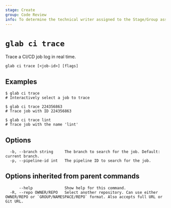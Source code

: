 ```yaml
---
stage: Create
group: Code Review
info: To determine the technical writer assigned to the Stage/Group associated with this page, see https://about.gitlab.com/handbook/product/ux/technical-writing/#assignments
---
```


<!--
This documentation is auto generated by a script.
Please do not edit this file directly. Run `make gen-docs` instead.
-->

# `glab ci trace`

Trace a CI/CD job log in real time.

```plaintext
glab ci trace [<job-id>] [flags]
```

## Examples

```plaintext
$ glab ci trace
# Interactively select a job to trace

$ glab ci trace 224356863
# Trace job with ID 224356863

$ glab ci trace lint
# Trace job with the name 'lint'

```

## Options

```plaintext
  -b, --branch string     The branch to search for the job. Default: current branch.
  -p, --pipeline-id int   The pipeline ID to search for the job.
```

## Options inherited from parent commands

```plaintext
      --help              Show help for this command.
  -R, --repo OWNER/REPO   Select another repository. Can use either OWNER/REPO or `GROUP/NAMESPACE/REPO` format. Also accepts full URL or Git URL.
```
